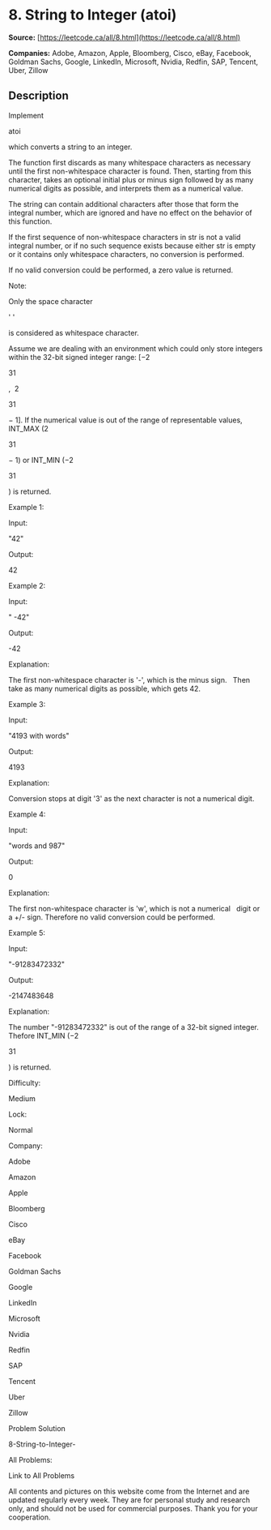 # 8. String to Integer (atoi)

**Source:** [https://leetcode.ca/all/8.html](https://leetcode.ca/all/8.html)

**Companies:** Adobe, Amazon, Apple, Bloomberg, Cisco, eBay, Facebook, Goldman Sachs, Google, LinkedIn, Microsoft, Nvidia, Redfin, SAP, Tencent, Uber, Zillow

## Description

Implement

atoi

which converts a string to an integer.

The function first discards as many whitespace characters as necessary until the first
        non-whitespace character is found. Then, starting from this character, takes an optional
        initial plus or minus sign followed by as many numerical digits as possible, and interprets
        them as a numerical value.

The string can contain additional characters after those that form the integral number, which
        are ignored and have no effect on the behavior of this function.

If the first sequence of non-whitespace characters in str is not a valid integral number, or
        if no such sequence exists because either str is empty or it contains only whitespace
        characters, no conversion is performed.

If no valid conversion could be performed, a zero value is returned.

Note:

Only the space character

' '

is considered as whitespace character.

Assume we are dealing with an environment which could only store integers within the
            32-bit signed integer range: [−2

31

,  2

31

−
            1]. If the numerical value is out of the range of representable values, INT_MAX (2

31

−
            1) or INT_MIN (−2

31

) is returned.

Example 1:

Input:

"42"

Output:

42

Example 2:

Input:

"   -42"

Output:

-42

Explanation:

The first non-whitespace character is '-', which is the minus sign.
             Then take as many numerical digits as possible, which gets 42.

Example 3:

Input:

"4193 with words"

Output:

4193

Explanation:

Conversion stops at digit '3' as the next character is not a numerical digit.

Example 4:

Input:

"words and 987"

Output:

0

Explanation:

The first non-whitespace character is 'w', which is not a numerical
             digit or a +/- sign. Therefore no valid conversion could be performed.

Example 5:

Input:

"-91283472332"

Output:

-2147483648

Explanation:

The number "-91283472332" is out of the range of a 32-bit signed integer.
             Thefore INT_MIN (−2

31

) is returned.

Difficulty:

Medium

Lock:

Normal

Company:

Adobe

Amazon

Apple

Bloomberg

Cisco

eBay

Facebook

Goldman Sachs

Google

LinkedIn

Microsoft

Nvidia

Redfin

SAP

Tencent

Uber

Zillow

Problem Solution

8-String-to-Integer-

All Problems:

Link to All Problems

All contents and pictures on this website come from the Internet and are updated regularly every week. They are for personal study and research only, and should not be used for commercial purposes. Thank you for your cooperation.

